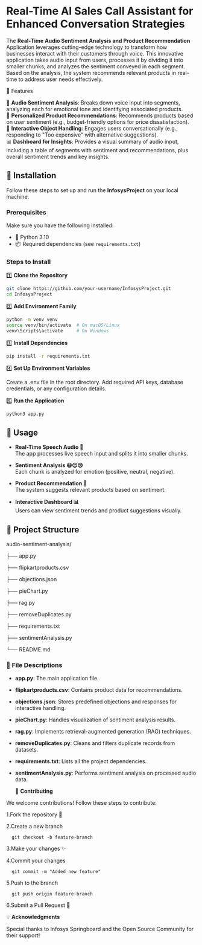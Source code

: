 # Real-Time AI Sales Call Assistant for Enhanced Conversation Strategies
The **Real-Time Audio Sentiment Analysis and Product Recommendation** Application leverages cutting-edge technology to transform how businesses interact with their customers through voice.
This innovative application takes audio input from users, processes it by dividing it into smaller chunks, and analyzes the sentiment conveyed in each segment.
Based on the analysis, the system recommends relevant products in real-time to address user needs effectively.

🚀 Features  

🎤 **Audio Sentiment Analysis**: Breaks down voice input into segments, analyzing each for emotional tone and identifying associated products.  
🛒 **Personalized Product Recommendations**: Recommends products based on user sentiment (e.g., budget-friendly options for price dissatisfaction).  
🤖 **Interactive Object Handling**: Engages users conversationally (e.g., responding to "Too expensive" with alternative suggestions).  
📊 **Dashboard for Insights**: Provides a visual summary of audio input, including a table of segments with sentiment and recommendations, plus overall sentiment trends and key insights.  

## 🚀 Installation  

Follow these steps to set up and run the **InfosysProject** on your local machine.  

### Prerequisites  
Make sure you have the following installed:  
- 🐍 Python 3.10
- 📦 Required dependencies (see `requirements.txt`)  


### Steps to Install  

1️⃣ **Clone the Repository**  
```bash
git clone https://github.com/your-username/InfosysProject.git
cd InfosysProject

```
2️⃣  **Add Environment Family**
```bash
python -m venv venv
source venv/bin/activate  # On macOS/Linux
venv\Scripts\activate     # On Windows

```

3️⃣ **Install Dependencies**
```bash
pip install -r requirements.txt
```

4️⃣ **Set Up Environment Variables**

Create a .env file in the root directory.
Add required API keys, database credentials, or any configuration details.

5️⃣ **Run the Application**
```bash
python3 app.py 
```
## 🚀 Usage  

- **Real-Time Speech Audio 🎤**  
  The app processes live speech input and splits it into smaller chunks.  

- **Sentiment Analysis 😃😐😢**  
  Each chunk is analyzed for emotion (positive, neutral, negative).  

- **Product Recommendation 🛒**  
  The system suggests relevant products based on sentiment.  

- **Interactive Dashboard 📊**  
  Users can view sentiment trends and product suggestions visually.

## 📂 Project Structure  
  
audio-sentiment-analysis/

├── app.py

├── flipkartproducts.csv

├── objections.json

├── pieChart.py

├── rag.py

├── removeDuplicates.py

├── requirements.txt

├── sentimentAnalysis.py

└── README.md

### 📌 **File Descriptions**  

- **app.py**: The main application file.  
- **flipkartproducts.csv**: Contains product data for recommendations.  
- **objections.json**: Stores predefined objections and responses for interactive handling.  
- **pieChart.py**: Handles visualization of sentiment analysis results.  
- **rag.py**: Implements retrieval-augmented generation (RAG) techniques.  
- **removeDuplicates.py**: Cleans and filters duplicate records from datasets.  
- **requirements.txt**: Lists all the project dependencies.  
- **sentimentAnalysis.py**: Performs sentiment analysis on processed audio data.

  🤝 **Contributing**
  
We welcome contributions! Follow these steps to contribute:

1.Fork the repository 📌

2.Create a new branch

      git checkout -b feature-branch

3.Make your changes ✨

4.Commit your changes

      git commit -m "Added new feature"

5.Push to the branch 

      git push origin feature-branch

6.Submit a Pull Request 🚀

💡 **Acknowledgments**

Special thanks to Infosys Springboard and the Open Source Community for their support!
